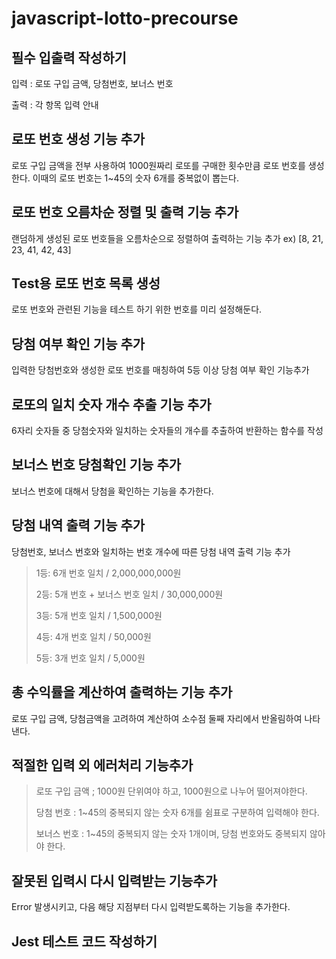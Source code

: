 # javascript-lotto-precourse

## 필수 입출력 작성하기
입력 : 로또 구입 금액, 당첨번호, 보너스 번호

출력 : 각 항목 입력 안내


## 로또 번호 생성 기능 추가
로또 구입 금액을 전부 사용하여 1000원짜리 로또를 구매한 횟수만큼 로또 번호를 생성한다.
이때의 로또 번호는 1~45의 숫자 6개를 중복없이 뽑는다.


## 로또 번호 오름차순 정렬 및 출력 기능 추가
랜덤하게 생성된 로또 번호들을 오름차순으로 정렬하여 출력하는 기능 추가
ex) [8, 21, 23, 41, 42, 43]


## Test용 로또 번호 목록 생성
로또 번호와 관련된 기능을 테스트 하기 위한 번호를 미리 설정해둔다.


## 당첨 여부 확인 기능 추가
입력한 당첨번호와 생성한 로또 번호를 매칭하여 5등 이상 당첨 여부 확인 기능추가


## 로또의 일치 숫자 개수 추출 기능 추가
6자리 숫자들 중 당첨숫자와 일치하는 숫자들의 개수를 추출하여 반환하는 함수를 작성


## 보너스 번호 당첨확인 기능 추가
보너스 번호에 대해서 당첨을 확인하는 기능을 추가한다.


## 당첨 내역 출력 기능 추가
당첨번호, 보너스 번호와 일치하는 번호 개수에 따른 당첨 내역 출력 기능 추가
> 1등: 6개 번호 일치 / 2,000,000,000원
> 
> 2등: 5개 번호 + 보너스 번호 일치 / 30,000,000원
> 
> 3등: 5개 번호 일치 / 1,500,000원
> 
> 4등: 4개 번호 일치 / 50,000원
> 
> 5등: 3개 번호 일치 / 5,000원


## 총 수익률을 계산하여 출력하는 기능 추가
로또 구입 금액, 당첨금액을 고려하여 계산하여 소수점 둘째 자리에서 반올림하여 나타낸다.


## 적절한 입력 외 에러처리 기능추가
> 로또 구입 금액 ; 1000원 단위여야 하고, 1000원으로 나누어 떨어져야한다.
>
> 당첨 번호 : 1~45의 중복되지 않는 숫자 6개를 쉼표로 구분하여 입력해야 한다.
>
> 보너스 번호 : 1~45의 중복되지 않는 숫자 1개이며, 당첨 번호와도 중복되지 않아야 한다.


## 잘못된 입력시 다시 입력받는 기능추가
Error 발생시키고, 다음 해당 지점부터 다시 입력받도록하는 기능을 추가한다.

## Jest 테스트 코드 작성하기
